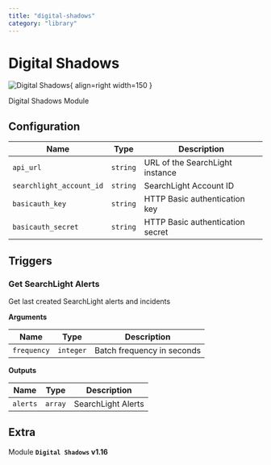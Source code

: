 ```yaml
---
title: "digital-shadows"
category: "library"
---
```

# Digital Shadows

![Digital Shadows](/assets/playbooks/library/digital-shadows.png){ align=right width=150 }

Digital Shadows Module

## Configuration

| Name      |  Type   |  Description  |
| --------- | ------- | --------------------------- |
| `api_url` | `string` | URL of the SearchLight instance |
| `searchlight_account_id` | `string` | SearchLight Account ID |
| `basicauth_key` | `string` | HTTP Basic authentication key |
| `basicauth_secret` | `string` | HTTP Basic authentication secret |

## Triggers

### Get SearchLight Alerts

Get last created SearchLight alerts and incidents

**Arguments**

| Name      |  Type   |  Description  |
| --------- | ------- | --------------------------- |
| `frequency` | `integer` | Batch frequency in seconds |


**Outputs**

| Name      |  Type   |  Description  |
| --------- | ------- | --------------------------- |
| `alerts` | `array` | SearchLight Alerts |


## Extra

Module **`Digital Shadows` v1.16**